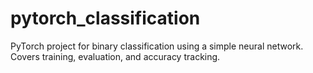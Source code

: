 # pytorch_classification
PyTorch project for binary classification using a simple neural network. Covers training, evaluation, and accuracy tracking.
